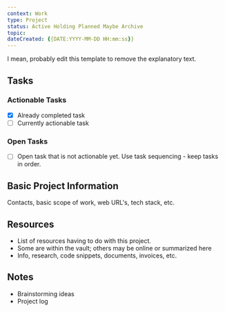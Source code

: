 ```yaml
---
context: Work
type: Project
status: Active Holding Planned Maybe Archive
topic: 
dateCreated: {{DATE:YYYY-MM-DD HH:mm:ss}}
---
```


I mean, probably edit this template to remove the explanatory text.
## Tasks

### Actionable Tasks

* [x] Already completed task
* [ ] Currently actionable task

### Open Tasks

* [ ] Open task that is not actionable yet. Use task sequencing - keep tasks in order.

## Basic Project Information

Contacts, basic scope of work, web URL's, tech stack, etc.

## Resources

* List of resources having to do with this project.
* Some are within the vault; others may be online or summarized here
* Info, research, code snippets, documents, invoices, etc.

## Notes

* Brainstorming ideas
* Project log
